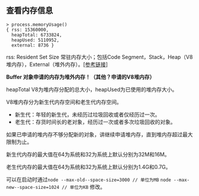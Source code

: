 ## 查看内存信息

```
> process.memoryUsage()
{ rss: 15360000,
  heapTotal: 6733824,
  heapUsed: 5110952,
  external: 8736 }
```

rss: Resident Set Size 常驻内存大小；包括Code Segment，Stack，Heap（V8堆内存），External（堆外内存）。[\[参考链接\]](http://stackoverflow.com/questions/12023359/what-do-the-return-values-of-node-js-process-memoryusage-stand-for)

**Buffer 对象申请的内存为堆外内存！（其他？申请的V8堆内存）**

heapTotal V8为堆内存分配的总大小，heapUsed为已使用的堆内存大小。

V8堆内存分为新生代内存空间和老生代内存空间。

* 新生代：年轻的新生代，未经历过垃圾回收或者仅经历过一次。
* 老生代：存货时间长的老对象，经历过一次或者多次垃圾回收的对象。

如果已申请的堆内存不够分配新的对象，讲继续申请堆内存，直到堆内存超过最大限制为止。

新生代内存的最大值在64为系统和32为系统上默认分别为32M和16M。

老生代内存的最大值在64为系统和32为系统上默认分别为1.4G和0.7G。

可以在启动时通过`node --max-old--space-size=3000 // 单位为MB` `node --max-new--space-size=1024 // 单位为KB` 修改。

